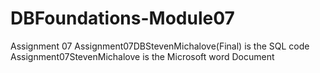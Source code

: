 # DBFoundations-Module07
Assignment 07
Assignment07DBStevenMichalove(Final) is the SQL code
Assignment07StevenMichalove is the Microsoft word Document
